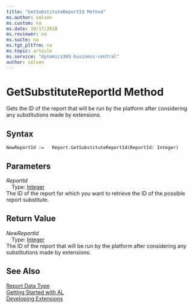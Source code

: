 ```yaml
---
title: "GetSubstituteReportId Method"
ms.author: solsen
ms.custom: na
ms.date: 10/17/2018
ms.reviewer: na
ms.suite: na
ms.tgt_pltfrm: na
ms.topic: article
ms.service: "dynamics365-business-central"
author: solsen
---
```

[//]: # (START>DO_NOT_EDIT)
[//]: # (IMPORTANT:Do not edit any of the content between here and the END>DO_NOT_EDIT.)
[//]: # (Any modifications should be made in the .xml files in the ModernDev repo.)
# GetSubstituteReportId Method
Gets the ID of the report that will be run by the platform after considering any substitutions made by extensions.

## Syntax
```
NewReportId :=   Report.GetSubstituteReportId(ReportId: Integer)
```
## Parameters
*ReportId*  
&emsp;Type: [Integer](../integer/integer-data-type.md)  
The ID of the report for which you want to retrieve the ID of the possible report substitute.  


## Return Value
*NewReportId*  
&emsp;Type: [Integer](../integer/integer-data-type.md)  
The ID of the report that will be run by the platform after considering any substitutions made by extensions.  


[//]: # (IMPORTANT: END>DO_NOT_EDIT)
## See Also
[Report Data Type](report-data-type.md)  
[Getting Started with AL](../devenv-get-started.md)  
[Developing Extensions](../devenv-dev-overview.md)